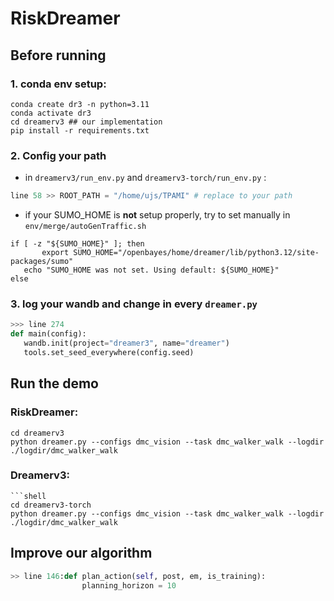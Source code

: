 # RiskDreamer


## Before running 
### 1. conda env setup:
```shell
conda create dr3 -n python=3.11
conda activate dr3
cd dreamerv3 ## our implementation
pip install -r requirements.txt
```

### 2. Config your path
* in `dreamerv3/run_env.py` and `dreamerv3-torch/run_env.py` :

```python
line 58 >> ROOT_PATH = "/home/ujs/TPAMI" # replace to your path
```


 * if your SUMO_HOME is **not** setup properly, try to set manually in `env/merge/autoGenTraffic.sh`

 ```shell
 if [ -z "${SUMO_HOME}" ]; then
        export SUMO_HOME="/openbayes/home/dreamer/lib/python3.12/site-packages/sumo"
    echo "SUMO_HOME was not set. Using default: ${SUMO_HOME}"
else
 ```
 ### 3. log your wandb and change in every `dreamer.py`

 ```python
 >>> line 274 
 def main(config):
    wandb.init(project="dreamer3", name="dreamer")
    tools.set_seed_everywhere(config.seed)
```
## Run the demo

### RiskDreamer:
```shell 
cd dreamerv3
python dreamer.py --configs dmc_vision --task dmc_walker_walk --logdir ./logdir/dmc_walker_walk
```

### Dreamerv3:
```shell
```shell 
cd dreamerv3-torch
python dreamer.py --configs dmc_vision --task dmc_walker_walk --logdir ./logdir/dmc_walker_walk
```

## Improve our algorithm

```python
>> line 146:def plan_action(self, post, em, is_training):
                planning_horizon = 10  

```
